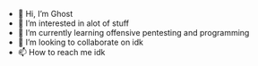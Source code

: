 - 👋 Hi, I’m Ghost
- 👀 I’m interested in alot of stuff
- 🌱 I’m currently learning offensive pentesting and programming
- 💞️ I’m looking to collaborate on idk
- 📫 How to reach me idk

<!---
xd-host/xd-host is a ✨ special ✨ repository because its `README.md` (this file) appears on your GitHub profile.
You can click the Preview link to take a look at your changes.
---> 
